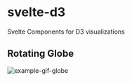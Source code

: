 # svelte-d3
Svelte Components for D3 visualizations

## Rotating Globe

![example-gif-globe]("./../examples/rotating-globe.gif")